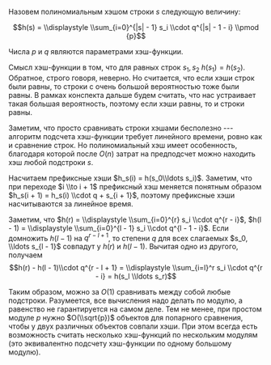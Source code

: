 Назовем полиномиальным хэшом строки $s$ следующую величину:

$$h(s) = \\displaystyle \\sum_{i=0}^{|s| - 1} s_i \\cdot q^{|s| - 1 -
i} \\pmod {p}$$

Числа $p$ и $q$ являются параметрами хэш-функции.

Смысл хэш-функции в том, что для равных строк $s_1, s_2$ $h(s_1) =
h(s_2)$. Обратное, строго говоря, неверно. Но считается, что если хэши
строк были равны, то строки с очень большой вероятностью тоже были
равны. В рамках конспекта дальше будем считать, что нас устраивает
такая большая вероятность, поэтому если хэши равны, то и строки равны.

Заметим, что просто сравнивать строки хэшами бесполезно --- алгоритм
подсчета хэш-функции требует линейного времени, ровно как и
сравнение строк. Но полиномиальный хэш имеет особенность,
благодаря которой после $O(n)$ затрат на предподсчет можно
находить хэш любой подстроки $s$.

Насчитаем префиксные хэши $h_s(i) = h(s_0\\ldots s_i)$. Заметим, что
при переходе $i \\to i + 1$ префиксный хэш меняется понятным образом
$h_s(i + 1) = h_s(i) \\cdot q + s_{i + 1}$, поэтому префиксные хэши
насчитываются за линейное время.

Заметим, что $h(r) = \\displaystyle \\sum_{i=0}^{r} s_i \\cdot q^{r -
i}$, $h(l - 1) = \\displaystyle \\sum_{i=0}^{l - 1} s_i \\cdot q^{l -
1 - i}$. Если домножить $h(l - 1)$ на $q^{r - l + 1}$, то степени $q$
для всех слагаемых $s_0, \\ldots s_{l - 1}$ совпадут у $h(r)$ и
$h(l - 1)$. Вычитая одно из другого, получаем $$h(r) - h(l - 1)\\cdot
q^{r - l + 1} = \\displaystyle \\sum_{i=l}^r s_i \\cdot q^{r - i} =
h(s_l \\ldots s_r)$$

Таким образом, можно за $O(1)$ сравнивать между собой любые подстроки.
Разумеется, все вычисления надо делать по модулю, а равенство не
гарантируется на самом деле. Тем не менее, при простом модуле $p$
нужно $O(\\sqrt{p})$ объектов для попарного сравнения, чтобы у двух
различных объектов совпали хэши. При этом всегда есть возможность
считать несколько хэш-функций по нескольким модулям (это эквивалентно
подсчету хэш-функции по одному большому модулю).
